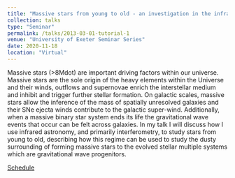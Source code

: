 ```yaml
---
title: "Massive stars from young to old - an investigation in the infrared"
collection: talks
type: "Seminar"
permalink: /talks/2013-03-01-tutorial-1
venue: "University of Exeter Seminar Series"
date: 2020-11-18
location: "Virtual"
---
```


Massive stars (>8Mdot) are important driving factors within our universe. Massive stars are the sole origin of the heavy elements within the Universe and their winds, outflows and supernovae enrich the interstellar medium and inhibit and trigger further stellar formation. On galactic scales, massive stars allow the inference of the mass of spatially unresolved galaxies and their SNe ejecta winds contribute to the galactic super-wind. Additionally, when a massive binary star system ends its life the gravitational wave events that occur can be felt across galaxies. In my talk I will discuss how I use infrared astronomy, and primarily interferometry, to study stars from young to old, describing how this regime can be used to study the dusty surrounding of forming massive stars to the evolved stellar multiple systems which are gravitational wave progenitors. 


[Schedule](https://emps.exeter.ac.uk/physics-astronomy/research/astrophysics/events/seminars/)


